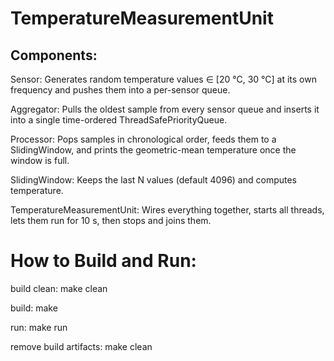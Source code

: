 # TemperatureMeasurementUnit

## Components:

Sensor:	Generates random temperature values ∈ [20 °C, 30 °C] at its own frequency and pushes them into a per-sensor queue.

Aggregator:	Pulls the oldest sample from every sensor queue and inserts it into a single time-ordered ThreadSafePriorityQueue.

Processor:	Pops samples in chronological order, feeds them to a SlidingWindow, and prints the geometric-mean temperature once the window is full.

SlidingWindow:	Keeps the last N values (default 4096) and computes temperature.

TemperatureMeasurementUnit:	Wires everything together, starts all threads, lets them run for 10 s, then stops and joins them.

# How to Build and Run:

build clean: make clean

build: make

run: make run

remove build artifacts: make clean
